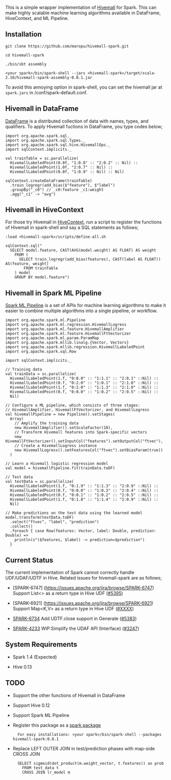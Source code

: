 This is a simple wrapper implementation of [Hivemall](https://github.com/myui/hivemall/) for Spark.
This can make highly scalable machine learning algorithms available in DataFrame, HiveContext, and ML Pipeline.

Installation
--------------------

```
git clone https://github.com/maropu/hivemall-spark.git

cd hivemall-spark

./bin/sbt assembly

<your spark>/bin/spark-shell --jars <hivemall-spark>/target/scala-2.10/hivemall-spark-assembly-0.0.1.jar
```

To avoid this annoying option in spark-shell, you can set the hivemall jar at `spark.jars`
in <your spark>/conf/spark-default.conf.

Hivemall in DataFrame
--------------------
[DataFrame](https://spark.apache.org/docs/latest/sql-programming-guide.html#dataframes) is a distributed collection
of data with names, types, and qualifiers.
To apply Hivemall fuctions in DataFrame, you type codes below;

```
import org.apache.spark.sql._
import org.apache.spark.sql.types._
import org.apache.spark.sql.hive.HivemallOps._
import sqlContext.implicits._

val trainTable = sc.parallelize(
  HivemallLabeledPoint(0.0f, "1:0.8" :: "2:0.2" :: Nil) ::
  HivemallLabeledPoint(1.0f, "2:0.7" :: Nil) ::
  HivemallLabeledPoint(0.0f, "1:0.9" :: Nil) :: Nil)

sqlContext.createDataFrame(trainTable)
  .train_logregr(add_bias($"feature"), $"label")
  .groupBy("_c0") // _c0:feature _c1:weight
  .agg("_c1" -> "avg")
```

Hivemall in HiveContext
--------------------
For those try Hivemall in [HiveContext](https://spark.apache.org/docs/latest/sql-programming-guide.html#hive-tables),
run a script to register the functions of Hivemall in spark-shell and
say a SQL statements as follows;

```
:load <hivemall-spark>/scripts/define-all.sh

sqlContext.sql("
  SELECT model.feature, CAST(AVG(model.weight) AS FLOAT) AS weight
    FROM (
      SELECT train_logregr(add_bias(features), CAST(label AS FLOAT)) AS(feature, weight)
        FROM trainTable
    ) model
    GROUP BY model.feature")
```

Hivemall in Spark ML Pipeline
--------------------
[Spark ML Pipeline](https://spark.apache.org/docs/latest/ml-guide.html) is a set of APIs for machine learning algorithms
to make it easier to combine multiple algorithms into a single pipeline, or workflow.

```
import org.apache.spark.ml.Pipeline
import org.apache.spark.ml.regression.HivemallLogress
import org.apache.spark.ml.feature.HivemallAmplifier
import org.apache.spark.ml.feature.HivemallFtVectorizer
import org.apache.spark.ml.param.ParamMap
import org.apache.spark.mllib.linalg.{Vector, Vectors}
import org.apache.spark.mllib.regression.HivemallLabeledPoint
import org.apache.spark.sql.Row

import sqlContext.implicits._

// Training data
val trainData = sc.parallelize(
  HivemallLabeledPoint(1.f, "0:0.0" :: "1:1.1" :: "2:0.1" ::Nil) ::
  HivemallLabeledPoint(0.f, "0:2.0" :: "1:0.1" :: "2:1.0" ::Nil) ::
  HivemallLabeledPoint(1.f, "0:2.0" :: "1:1.3" :: "2:1.0" ::Nil) ::
  HivemallLabeledPoint(0.f, "0:0.0" :: "1:0.2" :: "2:0.5" ::Nil) ::
  Nil)

// Configure a ML pipeline, which consists of three stages:
// HivemallAmplifier, HivemallFtVectorizer, and HivemallLogress
val hivemallPipeline = new Pipeline().setStages(
  Array(
    // Amplify the training data
    new HivemallAmplifier().setScaleFactor(10),
    // Transform Hivemall features into Spark-specific vectors
    new HivemallFtVectorizer().setInputCol("features").setOutputCol("ftvec"),
    // Create a HivemallLogress instance
    new HivemallLogress().setFeaturesCol("ftvec").setBiasParam(true))
  )

// Learn a Hivemall logistic regression model
val model = hivemallPipeline.fit(trainData.toDF)

// Test data
val testData = sc.parallelize(
  HivemallLabeledPoint(1.f, "0:1.9" :: "1:1.3" :: "2:0.9" ::Nil) ::
  HivemallLabeledPoint(0.f, "0:0.0" :: "1:0.3" :: "2:0.4" ::Nil) ::
  HivemallLabeledPoint(0.f, "0:0.1" :: "1:0.2" :: "2:0.5" ::Nil) ::
  HivemallLabeledPoint(1.f, "0:1.8" :: "1:1.4" :: "2:0.9" ::Nil) ::
  Nil)

// Make predictions on the test data using the learned model
model.transform(testData.toDF)
  .select("ftvec", "label", "prediction")
  .collect()
  .foreach { case Row(features: Vector, label: Double, prediction: Double) =>
    println(s"($features, $label) -> prediction=$prediction")
  }
```

Current Status
--------------------
The current implementation of Spark cannot correctly handle UDF/UDAF/UDTF in Hive.
Related issues for hivemall-spark are as follows;

* [SPARK-6747] (https://issues.apache.org/jira/browse/SPARK-6747) Support List<> as a return type in Hive UDF ([#5395](https://github.com/apache/spark/pull/5395))

* [SPARK-6921] (https://issues.apache.org/jira/browse/SPARK-6921) Support Map<K,V> as a return type in Hive UDF ([#XXXX](https://github.com/apache/spark/pull/XXXX))

* [SPARK-6734](https://issues.apache.org/jira/browse/SPARK-6734) Add UDTF.close support in Generate ([#5383](https://github.com/apache/spark/pull/5383))

* [SPARK-4233](https://issues.apache.org/jira/browse/SPARK-4233) WIP:Simplify the UDAF API (Interface) ([#3247](https://github.com/apache/spark/pull/3247))

System Requirements
--------------------

* Spark 1.4 (Expected)

* Hive 0.13

TODO
--------------------

* Support the other functions of Hivemall in DataFrame

* Support Hive 0.12

* Support Spark ML Pipeline

* Register this package as a [spark package](http://spark-packages.org/)

        For easy installations: <your spark>/bin/spark-shell --packages hivemall-spark:0.0.1

* Replace LEFT OUTER JOIN in test/prediction phases with map-side CROSS JOIN

        SELECT sigmoid(dot_product(m.weight_vector, t.features)) as prob
          FROM test_data t
          CROSS JOIN lr_model m

